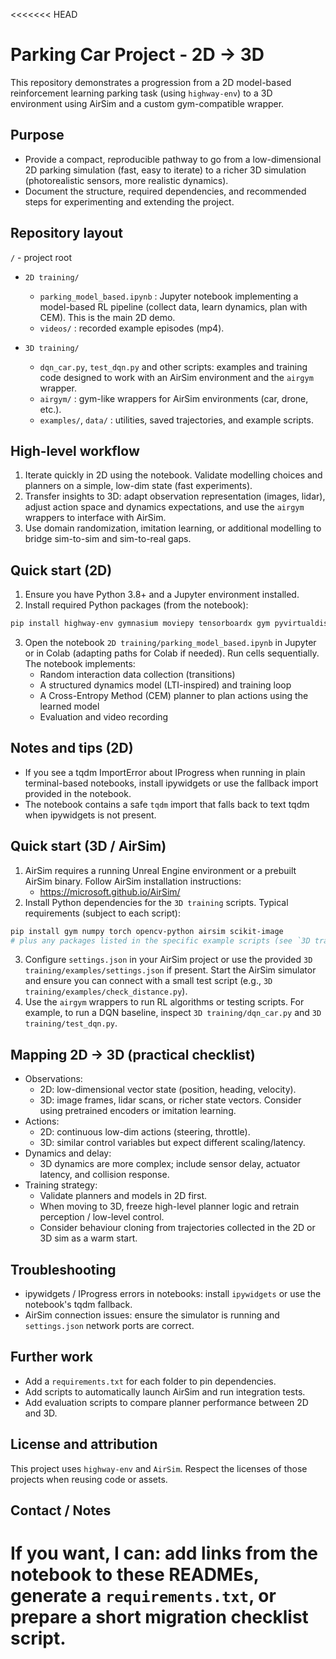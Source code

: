 <<<<<<< HEAD
# Parking Car Project - 2D -> 3D

This repository demonstrates a progression from a 2D model-based reinforcement learning parking task (using `highway-env`) to a 3D environment using AirSim and a custom gym-compatible wrapper.

Purpose
-------
- Provide a compact, reproducible pathway to go from a low-dimensional 2D parking simulation (fast, easy to iterate) to a richer 3D simulation (photorealistic sensors, more realistic dynamics).
- Document the structure, required dependencies, and recommended steps for experimenting and extending the project.

Repository layout
-----------------
`/` - project root

- `2D training/`
  - `parking_model_based.ipynb` : Jupyter notebook implementing a model-based RL pipeline (collect data, learn dynamics, plan with CEM). This is the main 2D demo.
  - `videos/` : recorded example episodes (mp4).

- `3D training/`
  - `dqn_car.py`, `test_dqn.py` and other scripts: examples and training code designed to work with an AirSim environment and the `airgym` wrapper.
  - `airgym/` : gym-like wrappers for AirSim environments (car, drone, etc.).
  - `examples/`, `data/` : utilities, saved trajectories, and example scripts.

High-level workflow
-------------------
1. Iterate quickly in 2D using the notebook. Validate modelling choices and planners on a simple, low-dim state (fast experiments).
2. Transfer insights to 3D: adapt observation representation (images, lidar), adjust action space and dynamics expectations, and use the `airgym` wrappers to interface with AirSim.
3. Use domain randomization, imitation learning, or additional modelling to bridge sim-to-sim and sim-to-real gaps.

Quick start (2D)
----------------
1. Ensure you have Python 3.8+ and a Jupyter environment installed.
2. Install required Python packages (from the notebook):

```bash
pip install highway-env gymnasium moviepy tensorboardx gym pyvirtualdisplay tqdm
```

3. Open the notebook `2D training/parking_model_based.ipynb` in Jupyter or in Colab (adapting paths for Colab if needed). Run cells sequentially. The notebook implements:
   - Random interaction data collection (transitions)
   - A structured dynamics model (LTI-inspired) and training loop
   - A Cross-Entropy Method (CEM) planner to plan actions using the learned model
   - Evaluation and video recording

Notes and tips (2D)
-------------------
- If you see a tqdm ImportError about IProgress when running in plain terminal-based notebooks, install ipywidgets or use the fallback import provided in the notebook.
- The notebook contains a safe `tqdm` import that falls back to text tqdm when ipywidgets is not present.

Quick start (3D / AirSim)
------------------------
1. AirSim requires a running Unreal Engine environment or a prebuilt AirSim binary. Follow AirSim installation instructions:
   - https://microsoft.github.io/AirSim/
2. Install Python dependencies for the `3D training` scripts. Typical requirements (subject to each script):

```bash
pip install gym numpy torch opencv-python airsim scikit-image
# plus any packages listed in the specific example scripts (see `3D training/setup.py` and `requirements.txt` if present)
```

3. Configure `settings.json` in your AirSim project or use the provided `3D training/examples/settings.json` if present. Start the AirSim simulator and ensure you can connect with a small test script (e.g., `3D training/examples/check_distance.py`).
4. Use the `airgym` wrappers to run RL algorithms or testing scripts. For example, to run a DQN baseline, inspect `3D training/dqn_car.py` and `3D training/test_dqn.py`.

Mapping 2D -> 3D (practical checklist)
------------------------------------
- Observations:
  - 2D: low-dimensional vector state (position, heading, velocity).
  - 3D: image frames, lidar scans, or richer state vectors. Consider using pretrained encoders or imitation learning.
- Actions:
  - 2D: continuous low-dim actions (steering, throttle).
  - 3D: similar control variables but expect different scaling/latency.
- Dynamics and delay:
  - 3D dynamics are more complex; include sensor delay, actuator latency, and collision response.
- Training strategy:
  - Validate planners and models in 2D first.
  - When moving to 3D, freeze high-level planner logic and retrain perception / low-level control.
  - Consider behaviour cloning from trajectories collected in the 2D or 3D sim as a warm start.

Troubleshooting
---------------
- ipywidgets / IProgress errors in notebooks: install `ipywidgets` or use the notebook's tqdm fallback.
- AirSim connection issues: ensure the simulator is running and `settings.json` network ports are correct.

Further work
------------
- Add a `requirements.txt` for each folder to pin dependencies.
- Add scripts to automatically launch AirSim and run integration tests.
- Add evaluation scripts to compare planner performance between 2D and 3D.

License and attribution
-----------------------
This project uses `highway-env` and `AirSim`. Respect the licenses of those projects when reusing code or assets.

Contact / Notes
---------------
If you want, I can: add links from the notebook to these READMEs, generate a `requirements.txt`, or prepare a short migration checklist script.
=======

